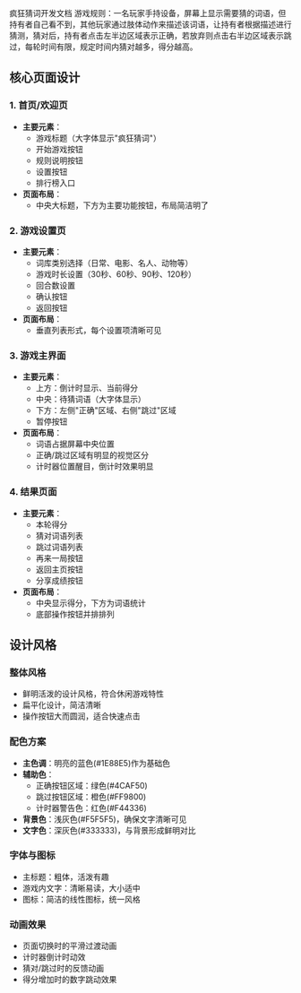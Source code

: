 疯狂猜词开发文档
游戏规则：一名玩家手持设备，屏幕上显示需要猜的词语，但持有者自己看不到，其他玩家通过肢体动作来描述该词语，让持有者根据描述进行猜测，猜对后，持有者点击左半边区域表示正确，若放弃则点击右半边区域表示跳过，每轮时间有限，规定时间内猜对越多，得分越高。

## 核心页面设计

### 1. 首页/欢迎页
- **主要元素**：
  - 游戏标题（大字体显示"疯狂猜词"）
  - 开始游戏按钮
  - 规则说明按钮
  - 设置按钮
  - 排行榜入口
- **页面布局**：
  - 中央大标题，下方为主要功能按钮，布局简洁明了

### 2. 游戏设置页
- **主要元素**：
  - 词库类别选择（日常、电影、名人、动物等）
  - 游戏时长设置（30秒、60秒、90秒、120秒）
  - 回合数设置
  - 确认按钮
  - 返回按钮
- **页面布局**：
  - 垂直列表形式，每个设置项清晰可见

### 3. 游戏主界面
- **主要元素**：
  - 上方：倒计时显示、当前得分
  - 中央：待猜词语（大字体显示）
  - 下方：左侧"正确"区域、右侧"跳过"区域
  - 暂停按钮
- **页面布局**：
  - 词语占据屏幕中央位置
  - 正确/跳过区域有明显的视觉区分
  - 计时器位置醒目，倒计时效果明显

### 4. 结果页面
- **主要元素**：
  - 本轮得分
  - 猜对词语列表
  - 跳过词语列表
  - 再来一局按钮
  - 返回主页按钮
  - 分享成绩按钮
- **页面布局**：
  - 中央显示得分，下方为词语统计
  - 底部操作按钮并排排列

## 设计风格

### 整体风格
- 鲜明活泼的设计风格，符合休闲游戏特性
- 扁平化设计，简洁清晰
- 操作按钮大而圆润，适合快速点击

### 配色方案
- **主色调**：明亮的蓝色(#1E88E5)作为基础色
- **辅助色**：
  - 正确按钮区域：绿色(#4CAF50)
  - 跳过按钮区域：橙色(#FF9800)
  - 计时器警告色：红色(#F44336)
- **背景色**：浅灰色(#F5F5F5)，确保文字清晰可见
- **文字色**：深灰色(#333333)，与背景形成鲜明对比

### 字体与图标
- 主标题：粗体，活泼有趣
- 游戏内文字：清晰易读，大小适中
- 图标：简洁的线性图标，统一风格

### 动画效果
- 页面切换时的平滑过渡动画
- 计时器倒计时动效
- 猜对/跳过时的反馈动画
- 得分增加时的数字跳动效果